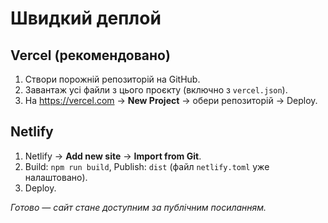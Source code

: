 # Швидкий деплой

## Vercel (рекомендовано)
1) Створи порожній репозиторій на GitHub.
2) Завантаж усі файли з цього проєкту (включно з `vercel.json`).
3) На https://vercel.com → **New Project** → обери репозиторій → Deploy.

## Netlify
1) Netlify → **Add new site** → **Import from Git**.
2) Build: `npm run build`, Publish: `dist` (файл `netlify.toml` уже налаштовано).
3) Deploy.

*Готово — сайт стане доступним за публічним посиланням.*
